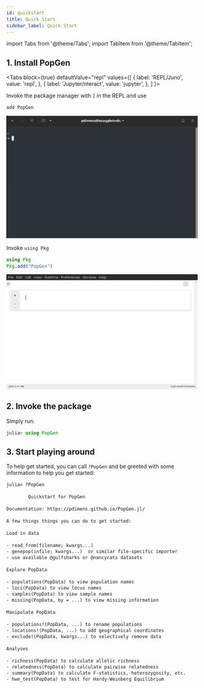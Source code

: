 ```yaml
---
id: quickstart
title: Quick Start
sidebar_label: Quick Start
---
```

import Tabs from '@theme/Tabs';
import TabItem from '@theme/TabItem';

## 1. Install PopGen

<Tabs
  block={true}
  defaultValue="repl"
  values={[
    { label: 'REPL/Juno', value: 'repl', },
    { label: 'Jupyter/nteract', value: 'jupyter', },
  ]
}>
<TabItem value="repl">

Invoke the package manager with `]` in the REPL and use

```julia
add PopGen
```

![install](/img/install_repl.gif)

</TabItem>
<TabItem value="jupyter">

Invoke `using Pkg`

```julia
using Pkg
Pkg.add("PopGen")
```

![install](/img/install_jupyter.gif)

</TabItem>
</Tabs>


## 2. Invoke the package
Simply run:

```julia
julia> using PopGen
```

## 3. Start playing around

To help get started, you can call `?PopGen` and be greeted with some information to help you get started:

```
julia> ?PopGen

        Quickstart for PopGen

Documentation: https://pdimens.github.io/PopGen.jl/

A few things things you can do to get started:

Load in data

- read_from(filename; kwargs...)
- genepop(infile; kwargs...)  or similar file-specific importer
- use available @gulfsharks or @nancycats datasets

Explore PopData

- populations(PopData) to view population names
- loci(PopData) to view locus names
- samples(PopData) to view sample names
- missing(PopData, by = ...) to view missing information

Manipulate PopData

- populations!(PopData, ...) to rename populations
- locations!(PopData, ...) to add geographical coordinates
- exclude!(PopData, kwargs...) to selectively remove data

Analyses

- richness(PopData) to calculate allelic richness
- relatedness(PopData) to calculate pairwise relatedness
- summary(PopData) to calculate F-statistics, heterozygosity, etc.
- hwe_test(PopData) to test for Hardy-Weinberg Equilibrium
```